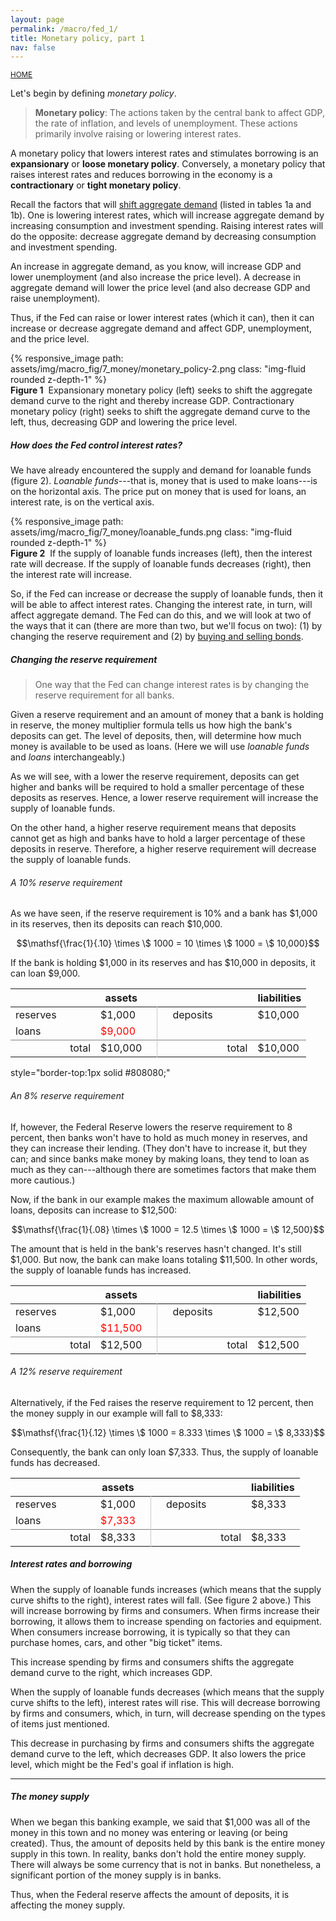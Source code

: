 ```yaml
---
layout: page
permalink: /macro/fed_1/
title: Monetary policy, part 1
nav: false
---
```


<link rel="stylesheet" href="/assets/css/table.css">

[<small>HOME</small>](/macro/)




Let's begin by defining *monetary policy*.

> **Monetary policy**: The actions taken by the central bank to affect GDP, the rate of inflation, and levels of unemployment. These actions primarily involve raising or lowering interest rates.

A monetary policy that lowers interest rates and stimulates borrowing is an **expansionary** or **loose monetary policy**. Conversely, a monetary policy that raises interest rates and reduces borrowing in the economy is a **contractionary** or **tight monetary policy**.

Recall the factors that will [shift aggregate demand](/macro/AD_AS_shifts#table-change-AD) (listed in tables 1a and 1b). One is lowering interest rates, which will increase aggregate demand by increasing consumption and investment spending. Raising interest rates will do the opposite: decrease aggregate demand by decreasing consumption and investment spending. 

An increase in aggregate demand, as you know, will increase GDP and lower unemployment (and also increase the price level). A decrease in aggregate demand will lower the price level (and also decrease GDP and raise unemployment).

Thus, if the Fed can raise or lower interest rates (which it can), then it can increase or decrease aggregate demand and affect GDP, unemployment, and the price level.


<div class="container">
<div class="row">
	<div class="col-10">
		{% responsive_image path: assets/img/macro_fig/7_money/monetary_policy-2.png class: "img-fluid rounded z-depth-1" %}
	</div>
</div>
<div class="caption"><div align="left">
<strong>Figure 1</strong>&nbsp;&nbsp;Expansionary monetary policy (left) seeks to shift the aggregate demand curve to the right and thereby increase GDP. Contractionary monetary policy (right) seeks to shift the aggregate demand curve to the left, thus, decreasing GDP and lowering the price level.</div>
</div>
</div>


##### How does the Fed control interest rates?

We have already encountered the supply and demand for loanable funds (figure 2). *Loanable funds*---that is, money that is used to make loans---is on the horizontal axis. The price put on money that is used for loans, an interest rate, is on the vertical axis. 


<div class="container">
<div class="row">
	<div class="col-12">
		{% responsive_image path: assets/img/macro_fig/7_money/loanable_funds.png class: "img-fluid rounded z-depth-1" %}
	</div>
</div>
<div class="caption"><div align="left">
<strong>Figure 2</strong>&nbsp;&nbsp;If the supply of loanable funds increases (left), then the interest rate will decrease. If the supply of loanable funds decreases (right), then the interest rate will increase.</div>
</div>
</div>

So, if the Fed can increase or decrease the supply of loanable funds, then it will be able to affect interest rates. Changing the interest rate, in turn, will affect aggregate demand. The Fed can do this, and we will look at two of the ways that it can (there are more than two, but we'll focus on two): (1) by changing the reserve requirement and (2) by [buying and selling bonds](/macro/fed_2/).


##### Changing the reserve requirement

> One way that the Fed can change interest rates is by changing the reserve requirement for all banks.

Given a reserve requirement and an amount of money that a bank is holding in reserve, the money multiplier formula tells us how high the bank's deposits can get. The level of deposits, then, will determine how much money is available to be used as loans. (Here we will use *loanable funds* and *loans* interchangeably.)

As we will see, with a lower the reserve requirement, deposits can get higher and banks will be required to hold a smaller percentage of these deposits as reserves. Hence, a lower reserve requirement will increase the supply of loanable funds.

On the other hand, a higher reserve requirement means that deposits cannot get as high and banks have to hold a larger percentage of these deposits in reserve. Therefore, a higher reserve requirement will decrease the supply of loanable funds.


###### A 10% reserve requirement

As we have seen, if the reserve requirement is 10% and a bank has \$1,000 in its reserves, then its deposits can reach \$10,000.

$$\mathsf{\frac{1}{.10} \times \$ 1000 = 10 \times \$ 1000 = \$ 10,000}$$

If the bank is holding \$1,000 in its reserves and has \$10,000 in deposits, it can loan \$9,000.


<table class="styled-table">
<thead>
<tr>
<th style="width:120px;"></th>
<th>assets</th>
<th></th>
<th></th>
<th style="width:120px;"></th>
<th>liabilities</th>
</tr>
</thead>
<tbody>
<tr>
<td style="text-align: left;">reserves</td>
<td>$1,000</td>
<td style="border-right:1px solid #cacacc"></td>
<td></td>
<td style="text-align: left;">deposits</td>
<td>$10,000</td>
</tr>
<tr>
<td style="text-align: left;">loans</td>
<td style="color:red">$9,000</td>
<td style="border-right:1px solid #cacacc"></td>
<td></td>
<td></td>
<td></td>
</tr>

<tr>
<td style="text-align: right; border-top:1px solid #808080;">total</td>
<td style="border-top:1px solid #808080;">$10,000</td>
<td style="border-right:1px solid #cacacc; border-top:1px solid #808080;"></td>
<td style="border-top:1px solid #808080;"></td>
<td style="text-align: right; border-top:1px solid #808080;">total</td>
<td style="border-top:1px solid #808080;">$10,000</td>
</tr>
</tbody>
</table>


style="border-top:1px solid #808080;"

###### An 8% reserve requirement

If, however, the Federal Reserve lowers the reserve requirement to 8 percent, then banks won't have to hold as much money in reserves, and they can increase their lending. (They don't have to increase it, but they can; and since banks make money by making loans, they tend to loan as much as they can---although there are sometimes factors that make them more cautious.) 

Now, if the bank in our example makes the maximum allowable amount of loans, deposits can increase to \$12,500:

$$\mathsf{\frac{1}{.08} \times \$ 1000 = 12.5 \times \$ 1000 = \$ 12,500}$$

The amount that is held in the bank's reserves hasn't changed. It's still \$1,000. But now, the bank can make loans totaling \$11,500. In other words, the supply of loanable funds has increased.

<table class="styled-table">
<thead>
<tr>
<th style="width:120px;"></th>
<th>assets</th>
<th></th>
<th></th>
<th style="width:120px;"></th>
<th>liabilities</th>
</tr>
</thead>
<tbody>
<tr>
<td style="text-align: left;">reserves</td>
<td>$1,000</td>
<td style="border-right:1px solid #cacacc"></td>
<td></td>
<td style="text-align: left;">deposits</td>
<td>$12,500</td>
</tr>
<tr>
<td style="text-align: left;">loans</td>
<td style="color:red">$11,500</td>
<td style="border-right:1px solid #cacacc"></td>
<td></td>
<td></td>
<td></td>
</tr>
<tr>
<td style="text-align: right; border-top:1px solid #808080;">total</td>
<td style="border-top:1px solid #808080;">$12,500</td>
<td style="border-right:1px solid #cacacc; border-top:1px solid #808080;"></td>
<td style="border-top:1px solid #808080;"></td>
<td style="text-align: right; border-top:1px solid #808080;">total</td>
<td style="border-top:1px solid #808080;">$12,500</td>
</tr>
</tbody>
</table>


###### A 12% reserve requirement

Alternatively, if the Fed raises the reserve requirement to 12 percent, then the money supply in our example will fall to \$8,333:

$$\mathsf{\frac{1}{.12} \times \$ 1000 = 8.333 \times \$ 1000 = \$ 8,333}$$

Consequently, the bank can only loan \$7,333. Thus, the supply of loanable funds has decreased.

<table class="styled-table">
<thead>
<tr>
<th style="width:120px;"></th>
<th>assets</th>
<th></th>
<th></th>
<th style="width:120px;"></th>
<th>liabilities</th>
</tr>
</thead>
<tbody>
<tr>
<td style="text-align: left;">reserves</td>
<td>$1,000</td>
<td style="border-right:1px solid #cacacc"></td>
<td></td>
<td style="text-align: left;">deposits</td>
<td>$8,333</td>
</tr>
<tr>
<td style="text-align: left;">loans</td>
<td style="color:red">$7,333</td>
<td style="border-right:1px solid #cacacc"></td>
<td></td>
<td></td>
<td></td>
</tr>
<tr>
<td style="text-align: right; border-top:1px solid #808080;">total</td>
<td style="border-top:1px solid #808080;">$8,333</td>
<td style="border-right:1px solid #cacacc; border-top:1px solid #808080;"></td>
<td style="border-top:1px solid #808080;"></td>
<td style="text-align: right; border-top:1px solid #808080;">total</td>
<td style="border-top:1px solid #808080;">$8,333</td>
</tr>
</tbody>
</table>



##### Interest rates and borrowing

When the supply of loanable funds increases (which means that the supply curve shifts to the right), interest rates will fall. (See figure 2 above.) This will increase borrowing by firms and consumers. When firms increase their borrowing, it allows them to increase spending on factories and equipment. When consumers increase borrowing, it is typically so that they can purchase homes, cars, and other "big ticket" items. 

This increase spending by firms and consumers shifts the aggregate demand curve to the right, which increases GDP.

When the supply of loanable funds decreases (which means that the supply curve shifts to the left), interest rates will rise. This will decrease borrowing by firms and consumers, which, in turn, will decrease spending on the types of items just mentioned.

This decrease in purchasing by firms and consumers shifts the aggregate demand curve to the left, which decreases GDP. It also lowers the price level, which might be the Fed's goal if inflation is high. 

---

##### The money supply

When we began this banking example, we said that \$1,000 was all of the money in this town and no money was entering or leaving (or being created). Thus, the amount of deposits held by this bank is the entire money supply in this town. In reality, banks don't hold the entire money supply. There will always be some currency that is not in banks. But nonetheless, a significant portion of the money supply is in banks.

Thus, when the Federal reserve affects the amount of deposits, it is affecting the money supply.